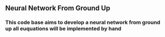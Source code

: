 ## Neural Network From Ground Up

### This code base aims to develop a neural network from ground up all euquations will be implemented by hand